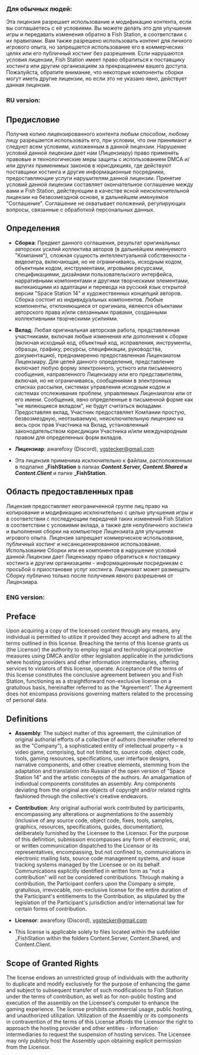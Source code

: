 ### Для обычных людей:

Эта лицензия разрешает использование и модификацию контента, если вы соглашаетесь с её условиями. Вы можете делать это для улучшения игры и передавать изменения обратно в Fish Station, в соответствии с их правилами. Вам также разрешено использовать контент для личного игрового опыта, но запрещается использование его в коммерческих целях или его публичный хостинг без разрешения. Если нарушаются условия лицензии, Fish Station имеет право обратиться к поставщику хостинга или другим организациям за прекращением вашего доступа. Пожалуйста, обратите внимание, что некоторые компоненты сборки могут иметь другие лицензии, но если это не указано явно, действует данная лицензия.

### RU version:

## Предисловие

Получив копию лицензированного контента любым способом, любому лицу разрешается использовать его, при условии, что они принимают и следуют всем условиям, изложенным в данной лицензии. Нарушение условий данной лицензии дает нам (Лицензиару) право применять правовые и технологические меры защиты с использованием DMCA и/или других применимых законов в юрисдикциях, где действуют поставщики хостинга и другие информационные посредники, предоставляющие услуги нарушителям данной лицензии. Принятие условий данной лицензии составляет окончательное соглашение между вами и Fish Station, действующим в качестве ясной неисключительной лицензии на безвозмездной основе, в дальнейшем именуемое "Соглашение". Соглашение не охватывает положений, регулирующих вопросы, связанные с обработкой персональных данных.

## Определения

- **Сборка**: Предмет данного соглашения, результат оригинальных авторских усилий коллектива авторов (в дальнейшем именуемого "Компания"), сложная сущность интеллектуальной собственности - видеоигра, включающая, но не ограничиваясь, исходным кодом, объектным кодом, инструментами, игровыми ресурсами, спецификациями, дизайнами пользовательского интерфейса, нарративными компонентами и другими творческими элементами, вытекающими из адаптации и перевода на русский язык открытой версии "Space Station 14" и художественных концепций авторов. Сборка состоит из индивидуальных компонентов. Любые компоненты, отклоняющиеся от оригинала, являются объектами авторского права и/или связанными правами, созданными коллективными творческими усилиями.

- **Вклад**: Любая оригинальная авторская работа, представленная участниками, включая любые изменения или дополнения к сборке (включая исходный код, объектный код, исправления, инструменты, образцы, графику, ресурсы, спецификации, руководства, документацию), преднамеренно предоставленная Лицензиатом Лицензиару. Для целей данного определения, представление включает любую форму электронного, устного или письменного сообщения, направленного Лицензиару или его представителям, включая, но не ограничиваясь, сообщениями в электронных списках рассылки, системах управления исходным кодом и системах отслеживания проблем, управляемых Лицензиатом или от его имени. Сообщения, явно определенные в письменной форме как "не являющиеся вкладом", не будут считаться вкладами. Предоставляя вклад, Участник предоставляет Компании простую, безвозмездную, неотзываемую, неисключительную лицензию на весь срок прав Участника на Вклад, установленный законодательством юрисдикции Участника и/или международным правом для определенных форм вкладов.

- **Лицензиар**: awarefoxy (Discord), vgstecker@gmail.com

- Эта лицензия применима исключительно к файлам, расположенным в подпапке **_FishStation** в папках ***Content.Server, Content.Shared и Content.Client*** и папке **_FishStation**.

## Область предоставленных прав

Лицензия предоставляет неограниченной группе лиц право на копирование и модификацию исключительно с целью улучшения игры и в соответствии с последующим передачей таких изменений Fish Station в соответствии с условиями вклада, а также для непубличного хостинга и выполнения сборки на компьютере Лицензиата для улучшения игрового опыта. Лицензия запрещает коммерческое использование, публичный хостинг и несанкционированное использование. Использование Сборки или ее компонентов в нарушение условий данной Лицензии дает Лицензиару право обратиться к поставщику хостинга и другим организациям - информационным посредникам с просьбой о приостановке услуг хостинга. Лицензиат может размещать Сборку публично только после получения явного разрешения от Лицензиара.


### ENG version:

## Preface

Upon acquiring a copy of the licensed content through any means, any individual is permitted to utilize it provided they accept and adhere to all the terms outlined in this license. Breaching the terms of this license grants us (the Licensor) the authority to employ legal and technological protective measures using DMCA and/or other legislation applicable in the jurisdictions where hosting providers and other information intermediaries, offering services to violators of this license, operate. Acceptance of the terms of this license constitutes the conclusive agreement between you and Fish Station, functioning as a straightforward non-exclusive license on a gratuitous basis, hereinafter referred to as the "Agreement". The Agreement does not encompass provisions governing matters related to the processing of personal data.

## Definitions

- **Assembly**: The subject matter of this agreement, the culmination of original authorial efforts of a collective of authors (hereinafter referred to as the "Company"), a sophisticated entity of intellectual property – a video game, comprising, but not limited to, source code, object code, tools, gaming resources, specifications, user interface designs, narrative components, and other creative elements, stemming from the adaptation and translation into Russian of the open version of "Space Station 14" and the artistic concepts of the authors. An amalgamation of individual components constitutes an assembly. Any components deviating from the original are objects of copyright and/or related rights fashioned through the collective's creative endeavors.

- **Contribution**: Any original authorial work contributed by participants, encompassing any alterations or augmentations to the assembly (inclusive of any source code, object code, fixes, tools, samples, graphics, resources, specifications, guides, documentation), deliberately furnished by the Licensee to the Licensor. For the purpose of this definition, submission encompasses any form of electronic, oral, or written communication dispatched to the Licensor or its representatives, encompassing, but not confined to, communications in electronic mailing lists, source code management systems, and issue tracking systems managed by the Licensee or on its behalf. Communications explicitly identified in written form as "not a contribution" will not be considered contributions. Through making a contribution, the Participant confers upon the Company a simple, gratuitous, irrevocable, non-exclusive license for the entire duration of the Participant's entitlements to the Contribution, as stipulated by the legislation of the Participant's jurisdiction and/or international law for certain forms of contribution.

- **Licensor**: awarefoxy (Discord), vgstecker@gmail.com

- This license is applicable solely to files located within the subfolder _FishStation within the folders Content.Server, Content.Shared, and Content.Client.

## Scope of Granted Rights

The license endows an unrestricted group of individuals with the authority to duplicate and modify exclusively for the purpose of enhancing the game and subject to subsequent transfer of such modifications to Fish Station under the terms of contribution, as well as for non-public hosting and execution of the assembly on the Licensee's computer to enhance the gaming experience. The license prohibits commercial usage, public hosting, and unauthorized utilization. Utilization of the Assembly or its components in contravention of the terms of this License affords the Licensor the right to approach the hosting provider and other entities - information intermediaries to request the suspension of hosting services. The Licensee may only publicly host the Assembly upon obtaining explicit permission from the Licensor.
